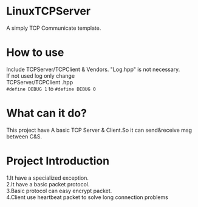 # LinuxTCPServer  
A simply TCP Communicate template.  
# How to use  
Include TCPServer/TCPClient & Vendors. "Log.hpp" is not necessary.  
If not used log only change  
TCPServer/TCPClient .hpp  
`#define DEBUG 1` to `#define DEBUG 0`  
# What can it do?  
This project have A basic TCP Server & Client.So it can send&receive msg between C&S.  
# Project Introduction
1.It have a specialized exception.  
2.It have a basic packet protocol.  
3.Basic protocol can easy encrypt packet.    
4.Client use heartbeat packet to solve long connection problems
